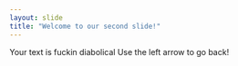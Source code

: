 ```yaml
---
layout: slide
title: "Welcome to our second slide!"
---
```

Your text is fuckin diabolical
Use the left arrow to go back!
